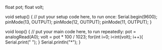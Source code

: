 float pot;
float volt;

void setup() {
  // put your setup code here, to run once:
  Serial.begin(9600);
  pinMode(13, OUTPUT);
  pinMode(12, OUTPUT);
  pinMode(11, OUTPUT);
}

void loop() {
  // put your main code here, to run repeatedly:
  pot = analogRead(A0);
  volt = pot * 100 / 1023;
  for(int i=0; i<int(volt); i++){
    Serial.print(" ");
  }
  Serial.println("*");
}
